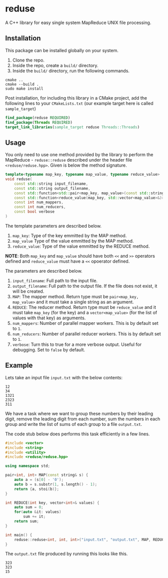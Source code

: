 # reduse
A C++ library for easy single system MapReduce UNIX file processing.

## Installation

This package can be installed globally on your system.

1. Clone the repo.
2. Inside the repo, create a `build/` directory.
3. Inside the `build/` directory, run the following commands.

```
cmake ..
cmake --build .
sudo make install
```

Post installation, for including this library in a CMake project, add the following lines to your `CMakeLists.txt` (our example target here is called `sample_target`)

```cmake
find_package(reduse REQUIRED)
find_package(Threads REQUIRED)
target_link_libraries(sample_target reduse Threads::Threads)
```

## Usage

You only need to use one method provided by the library to perform the MapReduce - `reduse::reduse` described under the header file `<reduse/reduse.hpp>`. Given is below the method signature.

```cpp
template<typename map_key, typename map_value, typename reduce_value>
void reduse(
    const std::string input_filename,
    const std::string output_filename,
    const std::function<std::pair<map_key, map_value>(const std::string&)> &MAP, 
    const std::function<reduce_value(map_key, std::vector<map_value>&)> &REDUCE,
    const int num_mappers,
    const int num_reducers,
    const bool verbose
)
```

The template parameters are described below.

1. `map_key`: Type of the key emmitted by the MAP method.
2. `map_value` Type of the value emmitted by the MAP method.
3. `reduce_value`: Type of the value emmitted by the REDUCE method.

**NOTE**: Both `map_key` and `map_value` should have both `<<` and `>>` operators defined and `reduce_value` must have a `<<` opoerator defined.

The parameters are described below.

1. `input_filename`: Full path to the input file.
2. `output_filename`: Full path to the output file. If the file does not exist, it will be created.
3. `MAP`: The mapper method. Return type must be `pair<map_key, map_value>` and it must take a single string as an argument.
4. `REDUCE`: The reducer method. Return type must be `reduce_value` and it must take `map_key` (for the key) and a `vector<map_value>` (for the list of values with that key) as arguments.
5. `num_mappers`: Number of parallel mapper workers. This is by default set to `1`.
6. `num_reducers`: Number of  parallel reducer workers. This is by default set to `1`.
7. `verbose`: Turn this to true for a more verbose output. Useful for debugging. Set to `false` by default.


## Example

Lets take an input file `input.txt` with the below contents:

```
12
34
1321
2323
311
```

We have a task where we want to group these numbers by their leading digit, remove the leading digit from each number, sum the numbers in each group and write the list of sums of each group to a file `output.txt`.

The code stub below does performs this task efficiently in a few lines.


```cpp
#include <vector>
#include <string>
#include <utility>
#include <reduse/reduse.hpp>

using namespace std;

pair<int, int> MAP(const string& s) {
    auto a = (s[0] - '0');
    auto b = s.substr(1, s.length() - 1);
    return {a, stoi(b)};
}

int REDUCE(int key, vector<int>& values) {
    auto sum = 0;
    for(auto &it: values)
        sum += it;
    return sum;
}

int main() {
    reduse::reduse<int, int, int>("input.txt", "output.txt", MAP, REDUCE, 3, 3);
}

```

The `output.txt` file produced by running this looks like this.

```
323
323
15
```


